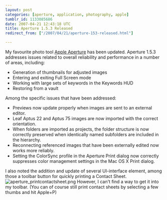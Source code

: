 ```yaml
---
layout: post
categories: [aperture, application, photography, apple]
tumblr_id: 1133085686  
date: 2007-04-21 12:43:18 UTC
title: Aperture 1.5.3 Released
redirect_from: ["/2007/04/21/aperture-153-released.html"]

---
```


<img src="/attachments/2007/04/aperture.png" alt="" style="float:right;margin-left:10px;margin-bottom:10px;" />My favourite photo tool <a href="http://www.apple.com/aperture/">Apple Aperture</a> has been updated.
Aperture 1.5.3 addresses issues related to overall reliability and performance in a number of areas, including:
<ul>
	<li>Generation of thumbnails for adjusted images</li>
	<li>Entering and exiting Full Screen mode</li>
	<li>Working with large sets of keywords in the Keywords HUD</li>
	<li>Restoring from a vault</li>
</ul>

Among the specific issues that have been addressed:
<ul>
	<li>Previews now update properly when images are sent to an external editor.</li>
	<li>Leaf Aptus 22 and Aptus 75 images are now imported with the correct orientation.</li>
	<li>When folders are imported as projects, the folder structure is now correctly preserved when identically named subfolders are included in the hierarchy.</li>
	<li>Reconnecting referenced images that have been externally edited now works more reliably.</li>
	<li>Setting the ColorSync profile in the Aperture Print dialog now correctly suppresses color management settings in the Mac OS X Print dialog.</li>
</ul>

I also noted the addition and update of several UI-interface element, among those a toolbar button for quickly printing a Contact Sheet.
<img src='/attachments/2007/04/aperture_printcontactsheet.png' alt='aperture_printcontactsheet.png' /> 
However, I can't find a way to get it into my toolbar. (You can of course still print contact sheets by selecting a few thumbs and hit Apple+P)

